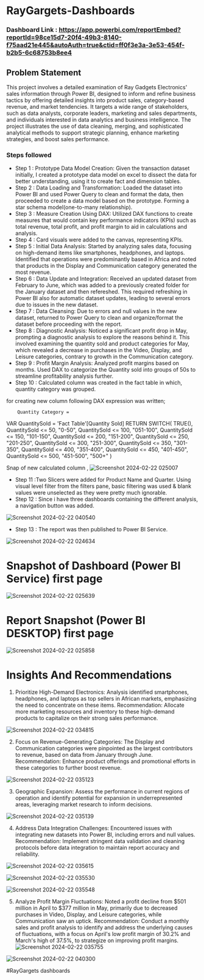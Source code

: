 
# RayGargets-Dashboards

### Dashboard Link : https://app.powerbi.com/reportEmbed?reportId=98ce15d7-20f4-49b3-8140-f75aad21e445&autoAuth=true&ctid=ff0f3e3a-3e53-454f-b2b5-6c68753b8ee4
## Problem Statement

This project involves a detailed examination of Ray Gadgets Electronics' sales information through Power BI, designed to inform and refine business tactics by offering detailed insights into product sales, category-based revenue, and market tendencies. It targets a wide range of stakeholders, such as data analysts, corporate leaders, marketing and sales departments, and individuals interested in data analytics and business intelligence. The project illustrates the use of data cleaning, merging, and sophisticated analytical methods to support strategic planning, enhance marketing strategies, and boost sales performance.




### Steps followed 

- Step 1 : Prototype Data Model Creation: Given the transaction dataset initially, I created a prototype data model on excel to dissect the data for better understanding, using it to create fact and dimension tables.
- Step 2 : Data Loading and Transformation: Loaded the dataset into Power BI and used Power Query to clean and format the data, then proceeded to create a data model based on the prototype. Forming a star schema model(one-to-many relationship).
- Step 3 : Measure Creation Using DAX: Utilized DAX functions to create measures that would contain key performance indicators (KPIs) such as total revenue, total profit, and profit margin to aid in calculations and analysis.
- Step 4 : Card visuals were added to the canvas, representing KPIs.
- Step 5 : Initial Data Analysis: Started by analyzing sales data, focusing on high-demand items like smartphones, headphones, and laptops. Identified that operations were predominantly based in Africa and noted that products in the Display and Communication category generated the most revenue.
- Step 6 : Data Update and Integration: Received an updated dataset from February to June, which was added to a previously created folder for the January dataset and then refereshed. This required refreshing in Power BI also for automatic dataset updates, leading to several errors due to issues in the new dataset.
- Step 7 : Data Cleansing: Due to errors and null values in the new dataset, returned to Power Query to clean and organize/format the dataset before proceeding with the report.
- Step 8 : Diagnostic Analysis: Noticed a significant profit drop in May, prompting a diagnostic analysis to explore the reasons behind it. This involved examining the quantity sold and product categories for May, which revealed a decrease in purchases in the Video, Display, and Leisure categories, contrary to growth in the Communication category.
- Step 9 : Profit Margin Analysis: Analyzed profit margins based on months. Used DAX to categorize the Quantity sold into groups of 50s to streamline profitability analysis further.     
- Step 10 : Calculated column was created in the fact table in which, quantity category was grouped.

for creating new column following DAX expression was written;
       
        Quantity Category = 
VAR QuantitySold = 'Fact Table'[Quantity Sold]
RETURN
    SWITCH(
        TRUE(),
        QuantitySold <= 50, "0-50",
        QuantitySold <= 100, "051-100",
        QuantitySold <= 150, "101-150",
        QuantitySold <= 200, "151-200",
        QuantitySold <= 250, "201-250",
        QuantitySold <= 300, "251-300",
        QuantitySold <= 350, "301-350",
        QuantitySold <= 400, "351-400",
        QuantitySold <= 450, "401-450",
        QuantitySold <= 500, "451-500",
        "500+"
    )

Snap of new calculated column ,
![Screenshot 2024-02-22 025007](https://github.com/JaneB00/RayGargets-/assets/160017682/ddef6da2-ec35-4860-b34d-1b2cfdbd9de6)
- Step 11 :Two Slicers were added for Product Name and Quarter.
           Using visual level filter from the filters pane, basic filtering was used & blank values were unselected as they were pretty much ignorable. 
 - Step 12 : Since i have three dashboards containing the different analysis, a navigation button was added. 

 ![Screenshot 2024-02-22 040540](https://github.com/JaneB00/RayGargets-/assets/160017682/805c293c-b983-4f0c-b934-ee5b046a3e3d)
  

 - Step 13 : The report was then published to Power BI Service.
 
 
![Screenshot 2024-02-22 024634](https://github.com/JaneB00/RayGargets-/assets/160017682/d5ef69f2-0e17-4014-9e11-5b4b98080505)

# Snapshot of Dashboard (Power BI Service) first page

![Screenshot 2024-02-22 025639](https://github.com/JaneB00/RayGargets-/assets/160017682/6885a678-4ea0-4999-a4c0-eb38dfb3dd07)

 
 # Report Snapshot (Power BI DESKTOP) first page

 
![Screenshot 2024-02-22 025858](https://github.com/JaneB00/RayGargets-/assets/160017682/5219218e-6ae7-4066-95f9-3d99fb0a3c06)

# Insights And Recommendations
1. Prioritize High-Demand Electronics: Analysis identified smartphones, headphones, and laptops as top sellers in African markets, emphasizing the need to concentrate on these items. Recommendation: Allocate more marketing resources and inventory to these high-demand products to capitalize on their strong sales performance.

![Screenshot 2024-02-22 034815](https://github.com/JaneB00/RayGargets-/assets/160017682/5e9c365e-4b51-4284-a327-bbf043d33f1e)

2. Focus on Revenue-Generating Categories: The Display and Communication categories were pinpointed as the largest contributors to revenue, based on data from January through June. 
Recommendation: Enhance product offerings and promotional efforts in these categories to further boost revenue.

![Screenshot 2024-02-22 035123](https://github.com/JaneB00/RayGargets-/assets/160017682/462e7ab9-37f7-408e-8f67-fe072ae87e5d)


3. Geographic Expansion: Assess the performance in current regions of operation and identify potential for expansion in underrepresented areas, leveraging market research to inform decisions.

![Screenshot 2024-02-22 035139](https://github.com/JaneB00/RayGargets-/assets/160017682/0390042c-fbdc-4536-bf94-ca42d48ca470)

4. Address Data Integration Challenges: Encountered issues with integrating new datasets into Power BI, including errors and null values. 
Recommendation: Implement stringent data validation and cleaning protocols before data integration to maintain report accuracy and reliability.

![Screenshot 2024-02-22 035615](https://github.com/JaneB00/RayGargets-/assets/160017682/2dbda8bb-7f1a-4d87-be29-6442883dedfa)

![Screenshot 2024-02-22 035530](https://github.com/JaneB00/RayGargets-/assets/160017682/0419cdba-82a5-4658-a293-73f253cdc398)

![Screenshot 2024-02-22 035548](https://github.com/JaneB00/RayGargets-/assets/160017682/13982a05-3795-4536-af1b-fbcbb2cb2b59)

5. Analyze Profit Margin Fluctuations: Noted a profit decline from $501 million in April to $377 million in May, primarily due to decreased purchases in Video, Display, and Leisure categories, while Communication saw an uptick. 
Recommendation: Conduct a monthly sales and profit analysis to identify and address the underlying causes of fluctuations, with a focus on April's low profit margin of 30.2% and March's high of 37.5%, to strategize on improving profit margins.
![Screenshot 2024-02-22 035755](https://github.com/JaneB00/RayGargets-/assets/160017682/3867b7a1-5468-42f8-bf51-7d7053d96e97)

![Screenshot 2024-02-22 040300](https://github.com/JaneB00/RayGargets-/assets/160017682/ae4be123-9ad6-4863-bdd3-972a1f988fc3)


#RayGargets dashboards
